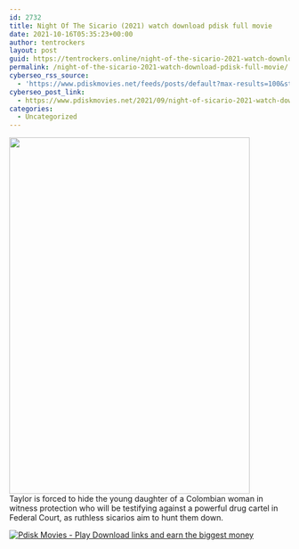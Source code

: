 ```yaml
---
id: 2732
title: Night Of The Sicario (2021) watch download pdisk full movie
date: 2021-10-16T05:35:23+00:00
author: tentrockers
layout: post
guid: https://tentrockers.online/night-of-the-sicario-2021-watch-download-pdisk-full-movie/
permalink: /night-of-the-sicario-2021-watch-download-pdisk-full-movie/
cyberseo_rss_source:
  - 'https://www.pdiskmovies.net/feeds/posts/default?max-results=100&start-index=501'
cyberseo_post_link:
  - https://www.pdiskmovies.net/2021/09/night-of-sicario-2021-watch-download.html
categories:
  - Uncategorized
---
```

<div class="separator">
  <a href="https://1.bp.blogspot.com/-XavdgN4dIeU/YTtIbpHrDII/AAAAAAAAbBU/kQaSWGW3Ee8-qZI97Gp-TeEGxBUheDkZwCLcBGAsYHQ/s1138/Night%2BOf%2BThe%2BSicario%2B%25282021%2529%2Bwatch%2Bdownload%2Bpdisk%2Bfull%2Bmovie.jpg" imageanchor="1"><img loading="lazy" border="0" data-original-height="1138" data-original-width="768" height="640" src="https://1.bp.blogspot.com/-XavdgN4dIeU/YTtIbpHrDII/AAAAAAAAbBU/kQaSWGW3Ee8-qZI97Gp-TeEGxBUheDkZwCLcBGAsYHQ/w432-h640/Night%2BOf%2BThe%2BSicario%2B%25282021%2529%2Bwatch%2Bdownload%2Bpdisk%2Bfull%2Bmovie.jpg" width="432" /></a>
</div>



<div>
  <span>Taylor is forced to hide the young daughter of a Colombian woman in witness protection who will be testifying against a powerful drug cartel in Federal Court, as ruthless sicarios aim to hunt them down.</span>
</div>

[![](https://1.bp.blogspot.com/-KJZYdQTn3nw/YS8VdIdXMyI/AAAAAAAAaw4/BR8dsGkpxw0T8C_4G4ALfMA7cP79KN3kwCLcBGAsYHQ/w400-h58/play_download_buttuons-removebg-preview.png "Pdisk Movies - Play Download links and earn the biggest money")](https://kofilink.com/1/bnYya294MDAwYnl6?dn=1)